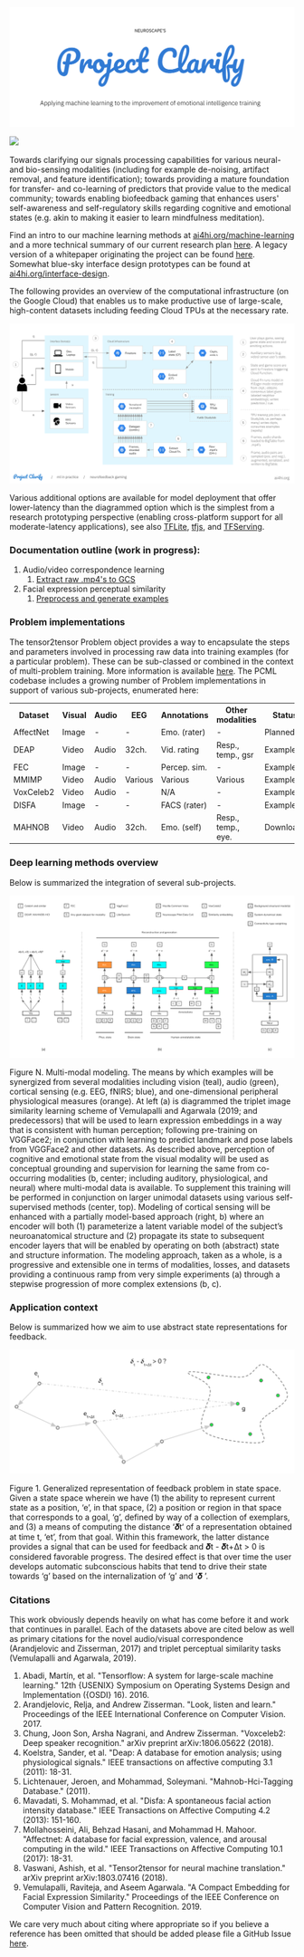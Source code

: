 ![](docs/images/logo.png)

<a href="https://kubeflow.org" target="_blank"><img src="https://img.shields.io/static/v1?label=Built%20with&message=Kubeflow&color=blue"></img></a>

Towards clarifying our signals processing capabilities for various neural- and bio-sensing modalities (including for example de-noising, artifact removal, and feature identification); towards providing a mature foundation for transfer- and co-learning of predictors that provide value to the medical community; towards enabling biofeedback gaming that enhances users' self-awareness and self-regulatory skills regarding cognitive and emotional states (e.g. akin to making it easier to learn mindfulness meditation).

Find an intro to our machine learning methods at <a href="https://ai4hi.org/machine-learning" target="_blank">ai4hi.org/machine-learning</a> and a more technical summary of our current research plan [here](https://github.com/projectclarify/pcml/blob/master/docs/research-plan.md). A legacy version of a whitepaper originating the project can be found [here](https://github.com/projectclarify/experiments/raw/25e5a3e8f7854dc58f54db28cfda99181eb43b9e/public/assets/docs/project_clarify_whitepaper.pdf). Somewhat blue-sky interface design prototypes can be found at <a href="https://ai4hi.org/interface-design" target="_blank">ai4hi.org/interface-design</a>.

The following provides an overview of the computational infrastructure (on the Google Cloud) that enables us to make productive use of large-scale, high-content datasets including feeding Cloud TPUs at the necessary rate.

![](docs/images/infra.png)

Various additional options are available for model deployment that offer lower-latency than the diagrammed option which is the simplest from a research prototyping perspective (enabling cross-platform support for all moderate-latency applications), see also [TFLite](https://www.tensorflow.org/lite), [tfjs](https://www.tensorflow.org/js), and [TFServing](https://www.kubeflow.org/docs/components/serving/tfserving_new/).


### Documentation outline (work in progress):

1. Audio/video correspondence learning
    1. [Extract raw .mp4's to GCS](docs/extract-videos.md)
2. Facial expression perceptual similarity
    1. [Preprocess and generate examples](docs/fec.md)


### Problem implementations

The tensor2tensor Problem object provides a way to encapsulate the steps and parameters involved in processing raw data into training examples (for a particular problem). These can be sub-classed or combined in the context of multi-problem training. More information is available [here](https://tensorflow.github.io/tensor2tensor/new_problem.html). The PCML codebase includes a growing number of Problem implementations in support of various sub-projects, enumerated here:

<div class="tg-wrap"><table class="tg">
  <tr>
    <th class="tg-0lax">Dataset</th>
    <th class="tg-0lax">Visual</th>
    <th class="tg-0lax">Audio</th>
    <th class="tg-0lax">EEG</th>
    <th class="tg-0lax">Annotations</th>
    <th class="tg-0lax">Other modalities</th>
    <th class="tg-0lax">Status</th>
    <th class="tg-0lax">Code</th>
    <th class="tg-0lax">Source</th>
    <th class="tg-0lax">Citation</th>
  </tr>
  <tr>
    <td class="tg-0lax">AffectNet</td>
    <td class="tg-0lax">Image</td>
    <td class="tg-0lax">-</td>
    <td class="tg-0lax">-</td>
    <td class="tg-0lax">Emo. (rater)</td>
    <td class="tg-0lax">-</td>
    <td class="tg-0lax">Planned</td>
    <td class="tg-0lax"><a href="https://github.com/projectclarify/pcml/blob/master/pcml/datasets/affectnet.py" target="_blank">link</a></td>
    <td class="tg-0lax"><a href="http://mohammadmahoor.com/affectnet/" target="_blank">link</a></td>
    <td class="tg-0lax">7</td>
  </tr>
  <tr>
    <td class="tg-0lax">DEAP</td>
    <td class="tg-0lax">Video</td>
    <td class="tg-0lax">Audio</td>
    <td class="tg-0lax">32ch.</td>
    <td class="tg-0lax">Vid. rating</td>
    <td class="tg-0lax">Resp., temp., gsr</td>
    <td class="tg-0lax">Examples</td>
    <td class="tg-0lax"><a href="https://github.com/projectclarify/pcml/blob/master/pcml/datasets/deap.py" target="_blank">link</a></td>
    <td class="tg-0lax"><a href="https://www.eecs.qmul.ac.uk/mmv/datasets/deap/" target="_blank">link</a></td>
    <td class="tg-0lax">4</td>
  </tr>
  <tr>
    <td class="tg-0lax">FEC</td>
    <td class="tg-0lax">Image</td>
    <td class="tg-0lax">-</td>
    <td class="tg-0lax">-</td>
    <td class="tg-0lax">Percep. sim.</td>
    <td class="tg-0lax">-</td>
    <td class="tg-0lax">Examples</td>
    <td class="tg-0lax"><a href="https://github.com/projectclarify/pcml/blob/master/pcml/datasets/fec.py" target="_blank">link</a></td>
    <td class="tg-0lax"><a href="https://ai.google/tools/datasets/google-facial-expression/" target="_blank">link</a></td>
    <td class="tg-0lax">9</td>
  </tr>
  <tr>
    <td class="tg-0lax">MMIMP</td>
    <td class="tg-0lax">Video</td>
    <td class="tg-0lax">Audio</td>
    <td class="tg-0lax">Various</td>
    <td class="tg-0lax">Various</td>
    <td class="tg-0lax">Various</td>
    <td class="tg-0lax">Examples*</td>
    <td class="tg-0lax"><a href="https://github.com/projectclarify/pcml/blob/master/pcml/datasets/mmimp.py" target="_blank">link</a></td>
    <td class="tg-0lax">Various</td>
    <td class="tg-0lax">-</td>
  </tr>
  <tr>
    <td class="tg-0lax">VoxCeleb2</td>
    <td class="tg-0lax">Video</td>
    <td class="tg-0lax">Audio</td>
    <td class="tg-0lax">-</td>
    <td class="tg-0lax">N/A</td>
    <td class="tg-0lax">-</td>
    <td class="tg-0lax">Examples</td>
    <td class="tg-0lax"><a href="https://github.com/projectclarify/pcml/blob/master/pcml/datasets/vox_celeb_cbt.py" target="_blank">link</a></td>
    <td class="tg-0lax"><a href="http://www.robots.ox.ac.uk/~vgg/data/voxceleb/" target="_blank">link</a></td>
    <td class="tg-0lax">3</td>
  </tr>
  <tr>
    <td class="tg-0lax">DISFA</td>
    <td class="tg-0lax">Image</td>
    <td class="tg-0lax">-</td>
    <td class="tg-0lax">-</td>
    <td class="tg-0lax">FACS (rater)</td>
    <td class="tg-0lax">-</td>
    <td class="tg-0lax">Examples</td>
    <td class="tg-0lax"><a href="https://github.com/projectclarify/pcml/blob/master/pcml/datasets/disfa.py" target="_blank">link</a></td>
    <td class="tg-0lax"><a href="http://mohammadmahoor.com/disfa/" target="_blank">link</a></td>
    <td class="tg-0lax">6</td>
  </tr>
  <tr>
    <td class="tg-0lax">MAHNOB</td>
    <td class="tg-0lax">Video</td>
    <td class="tg-0lax">Audio</td>
    <td class="tg-0lax">32ch.</td>
    <td class="tg-0lax">Emo. (self)</td>
    <td class="tg-0lax">Resp., temp., eye.</td>
    <td class="tg-0lax">Download</td>
    <td class="tg-0lax"><a href="https://github.com/projectclarify/pcml/blob/master/pcml/datasets/mahnob_hci.py" target="_blank">link</a></td>
    <td class="tg-0lax"><a href="https://mahnob-db.eu/hci-tagging/" target="_blank">link</a></td>
    <td class="tg-0lax">5</td>
  </tr>
</table></div>

### Deep learning methods overview

Below is summarized the integration of several sub-projects.

![](docs/images/dl-overview.png)

Figure N. Multi-modal modeling. The means by which examples will be synergized from several modalities including vision (teal), audio (green), cortical sensing (e.g. EEG, fNIRS; blue), and one-dimensional peripheral physiological measures (orange). At left (a) is diagrammed the triplet image similarity learning scheme of Vemulapalli and Agarwala (2019; and predecessors) that will be used to learn expression embeddings in a way that is consistent with human perception; following pre-training on VGGFace2; in conjunction with learning to predict landmark and pose labels from VGGFace2 and other datasets. As described above, perception of cognitive and emotional state from the visual modality will be used as conceptual grounding and supervision for learning the same from co-occurring modalities (b, center; including auditory, physiological, and neural) where multi-modal data is available. To supplement this training will be performed in conjunction on larger unimodal datasets using various self-supervised methods (center, top). Modeling of cortical sensing will be enhanced with a partially model-based approach (right, b) where an encoder will both (1) parameterize a latent variable model of the subject’s neuroanatomical structure and (2) propagate its state to subsequent encoder layers that will be enabled by operating on both (abstract) state and structure information. The modeling approach, taken as a whole, is a progressive and extensible one in terms of modalities, losses, and datasets providing a continuous ramp from very simple experiments (a) through a stepwise progression of more complex extensions (b, c).

### Application context

Below is summarized how we aim to use abstract state representations for feedback.

![](docs/images/abstract-feedback.png)

Figure 1. Generalized representation of feedback problem in state space. Given a state space wherein we have (1) the ability to represent current state as a position, ‘e’, in that space, (2) a position or region in that space that corresponds to a goal, ‘g’, defined by way of a collection of exemplars, and (3) a means of computing the distance ‘𝜹t‘ of a representation obtained at time t, ‘et’, from that goal. Within this framework, the latter distance provides a signal that can be used for feedback and 𝜹t - 𝜹t+Δt > 0 is considered favorable progress. The desired effect is that over time the user develops automatic subconscious habits that tend to drive their state towards ‘g’ based on the internalization of ‘g’ and ‘𝜹 ’.

### Citations

This work obviously depends heavily on what has come before it and work that continues in parallel. Each of the datasets above are cited below as well as primary citations for the novel audio/visual correspondence (Arandjelovic and Zisserman, 2017) and triplet perceptual similarity tasks (Vemulapalli and Agarwala, 2019).

1. Abadi, Martín, et al. "Tensorflow: A system for large-scale machine learning." 12th {USENIX} Symposium on Operating Systems Design and Implementation ({OSDI} 16). 2016.
2. Arandjelovic, Relja, and Andrew Zisserman. "Look, listen and learn." Proceedings of the IEEE International Conference on Computer Vision. 2017.
3. Chung, Joon Son, Arsha Nagrani, and Andrew Zisserman. "Voxceleb2: Deep speaker recognition." arXiv preprint arXiv:1806.05622 (2018).
4. Koelstra, Sander, et al. "Deap: A database for emotion analysis; using physiological signals." IEEE transactions on affective computing 3.1 (2011): 18-31.
5. Lichtenauer, Jeroen, and Mohammad, Soleymani. "Mahnob-Hci-Tagging Database." (2011).
6. Mavadati, S. Mohammad, et al. "Disfa: A spontaneous facial action intensity database." IEEE Transactions on Affective Computing 4.2 (2013): 151-160.
7. Mollahosseini, Ali, Behzad Hasani, and Mohammad H. Mahoor. "Affectnet: A database for facial expression, valence, and arousal computing in the wild." IEEE Transactions on Affective Computing 10.1 (2017): 18-31.
8. Vaswani, Ashish, et al. "Tensor2tensor for neural machine translation." arXiv preprint arXiv:1803.07416 (2018).
9. Vemulapalli, Raviteja, and Aseem Agarwala. "A Compact Embedding for Facial Expression Similarity." Proceedings of the IEEE Conference on Computer Vision and Pattern Recognition. 2019.

We care very much about citing where appropriate so if you believe a reference has been omitted that should be added please file a GitHub Issue [here](https://github.com/projectclarify/pcml/issues).